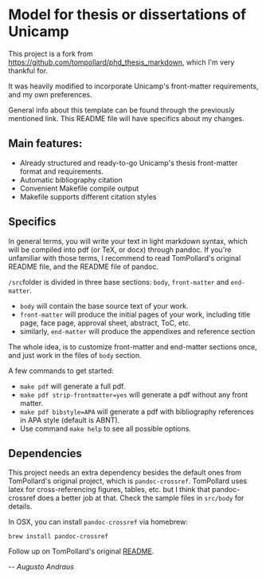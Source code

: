 # Model for thesis or dissertations of Unicamp

This project is a fork from https://github.com/tompollard/phd_thesis_markdown, which I'm very thankful for.

It was heavily modified to incorporate Unicamp's front-matter requirements, and my own preferences.

General info about this template can be found through the previously mentioned link. This README file will have specifics about my changes. 

## Main features:

- Already structured and ready-to-go Unicamp's thesis front-matter format and requirements.
- Automatic bibliography citation
- Convenient Makefile compile output
- Makefile supports different citation styles

## Specifics

In general terms, you will write your text in light markdown syntax, which will be compiled into pdf (or TeX, or docx) through pandoc. If you're unfamiliar with those terms, I recommend to read TomPollard's original README file, and the README file of pandoc.

`/src`folder is divided in three base sections: `body`, `front-matter` and `end-matter`.

- `body` will contain the base source text of your work. 
- `front-matter` will produce the initial pages of your work, including title page, face page, approval sheet, abstract, ToC, etc.
- similarly, `end-matter` will produce the appendixes and reference section

The whole idea, is to customize front-matter and end-matter sections once, and just work in the files of `body` section.

A few commands to get started:

- `make pdf` will generate a full pdf.
- `make pdf strip-frontmatter=yes` will generate a pdf without any front matter.
- `make pdf bibstyle=APA` will generate a pdf with bibliography references in APA style (default is ABNT).
- Use command `make help` to see all possible options.

## Dependencies

This project needs an extra dependency besides the default ones from TomPollard's original project, which is `pandoc-crossref`. TomPollard uses latex for cross-referencing figures, tables, etc. but I think that pandoc-crossref does a better job at that. Check the sample files in `src/body` for details.

In OSX, you can install `pandoc-crossref` via homebrew:
```
brew install pandoc-crossref
```

Follow up on TomPollard's original [README](TP-README.md).

-- *Augusto Andraus*


